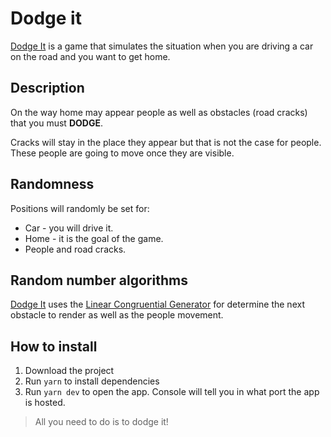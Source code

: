 # Dodge it

[Dodge It](https://dodge-it.vercel.app) is a game that simulates the situation when you are driving a car on the road and you want to get home.

## Description

On the way home may appear people as well as obstacles (road cracks) that you must **DODGE**.

Cracks will stay in the place they appear but that is not the case for people. These people are going to move once they are visible.

## Randomness

Positions will randomly be set for:

- Car - you will drive it.
- Home - it is the goal of the game.
- People and road cracks.

## Random number algorithms

[Dodge It](dodge-it.vercel.app) uses the [Linear Congruential Generator](https://en.wikipedia.org/wiki/Linear_congruential_generator) for determine the next obstacle to render as well as the people movement.

## How to install

1. Download the project
2. Run `yarn` to install dependencies
3. Run `yarn dev` to open the app. Console will tell you in what port the app is hosted.

> All you need to do is to dodge it!
